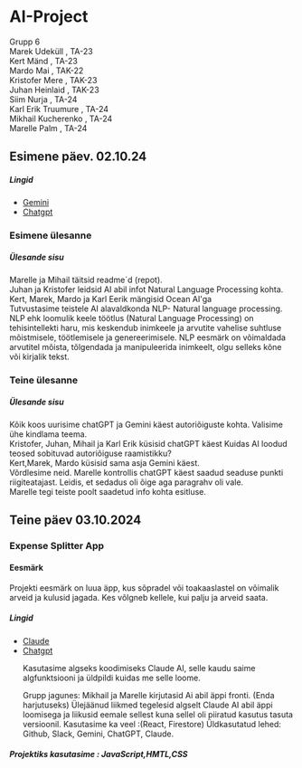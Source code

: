 # AI-Project
Grupp 6 <br>
Marek Udeküll , TA-23 <br>
Kert Mänd , TA-23 <br>
Mardo Mai , TAK-22 <br>
Kristofer Mere , TAK-23 <br>
Juhan Heinlaid , TAK-23 <br>
Siim Nurja , TA-24 <br>
Karl Erik Truumure , TA-24 <br>
Mikhail Kucherenko , TA-24 <br>
Marelle Palm , TA-24 <br>
<p> 
  <h2>Esimene päev. 02.10.24</h2>
  <h5>Lingid</h5>
 <ul> 
   <li> <a href= "https://gemini.google.com/app"> Gemini</a> </li>
  <li> <a href = "https://openai.com/chatgpt/"> Chatgpt</a> </li>
 </ul>  
 <h3>Esimene ülesanne</h3>
  <h5>Ülesande sisu</h5>
  Marelle ja Mihail täitsid readme´d (repot). <br>
  Juhan ja Kristofer leidsid AI abil infot Natural Language Processing kohta. <br>
  Kert, Marek, Mardo ja Karl Eerik mängisid Ocean AI'ga<br>
  Tutvustasime teistele AI alavaldkonda NLP- Natural language processing. <br>
NLP ehk loomulik keele töötlus (Natural Language Processing) on tehisintellekti haru, mis keskendub inimkeele ja arvutite vahelise suhtluse mõistmisele, töötlemisele ja genereerimisele. NLP eesmärk on võimaldada arvutitel mõista, tõlgendada ja manipuleerida inimkeelt, olgu selleks kõne või kirjalik tekst. <br>
</p>
<p> 
  <h3>Teine ülesanne</h3>
  <h5>Ülesande sisu</h5>
Kõik koos uurisime chatGPT ja Gemini käest autoriõiguste kohta. Valisime ühe kindlama teema.<br>
Kristofer, Juhan, Mihail ja Karl Erik küsisid chatGPT käest Kuidas AI loodud teosed sobituvad autoriõiguse raamistikku? <br>
Kert,Marek, Mardo küsisid sama asja Gemini käest. <br>
Võrdlesime neid. Marelle kontrollis chatGPT käest saadud seaduse punkti riigiteatajast. Leidis, et sedadus oli õige aga paragrahv oli vale. <br>
Marelle tegi teiste poolt saadetud info kohta esitluse. 
</p>
<p>
  <h2>Teine päev 03.10.2024</h2>
  <h3>Expense Splitter App</h3>
  <h4> Eesmärk</h4>
  Projekti eesmärk on luua äpp, kus sõpradel või toakaaslastel on võimalik arveid ja kulusid jagada. Kes võlgneb kellele, kui palju ja arveid saata.  
  <h5>Lingid</h5>
 <ul> 
  <li><a href = "https://claude.ai/new"> Claude </a></li>
  <li><a href = "https://openai.com/chatgpt/">Chatgpt</a></li>
   
   Kasutasime algseks koodimiseks Claude AI, selle kaudu saime algfunktsiooni ja üldpildi kuidas me selle loome.
  
  Grupp jagunes:
  Mikhail ja Marelle kirjutasid Ai abil äppi fronti. (Enda harjutuseks)
  Ülejäänud liikmed tegelesid algselt Claude AI abil äppi loomisega ja liikusid eemale sellest kuna
  sellel oli piiratud kasutus tasuta versioonil.
  Kasutasime ka veel :(React, Firestore)
  Üldkasutatud lehed: Github, Slack, Gemini, ChatGPT, Claude.
  
 </ul>

  <h5>Projektiks kasutasime : JavaScript,HMTL,CSS</h5>
  
</p>

